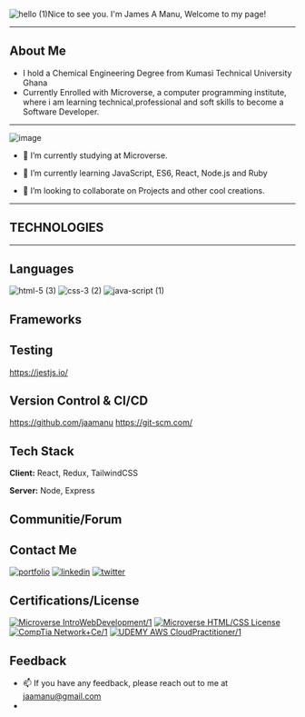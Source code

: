  ![hello (1)](https://user-images.githubusercontent.com/98466955/195472200-bd0cf9a5-de30-4f1d-be64-4f59617a8518.png)Nice to see you. I'm James A Manu,                                                           Welcome to my page!
___________________________________________________________________________________________________________________________________________________

 ## About Me
 
- I hold a Chemical Engineering Degree from Kumasi Technical University Ghana
- Currently Enrolled with Microverse, a computer programming institute, where i am learning technical,professional and soft skills to become a           Software   Developer.

______________________________________________________________________________________________________________________________________________________

![image](https://media4.giphy.com/media/qgQUggAC3Pfv687qPC/giphy.gif?cid=ecf05e)


- 🔭 I’m currently studying at Microverse.

- 🌱 I’m currently learning JavaScript, ES6, React, Node.js and Ruby

- 👯 I’m looking to collaborate on Projects and other cool creations.

______________________________________________________________________________________________________________________________________________________
## TECHNOLOGIES 
______________________________________________________________________________________________________________________________________________________

## Languages 
![html-5 (3)](https://user-images.githubusercontent.com/98466955/195468583-f1d0a3cc-e0d1-4626-8b11-10f58a3d8486.png)
![css-3 (2)](https://user-images.githubusercontent.com/98466955/195469125-5644400c-732b-4a43-a4e0-8c9213d84743.png)
![java-script (1)](https://user-images.githubusercontent.com/98466955/195469780-9aed5f72-82d8-4a93-ad21-2b6327b47b32.png)



## Frameworks


## Testing

https://jestjs.io/

## Version Control & CI/CD

https://github.com/jaamanu  https://git-scm.com/

## Tech Stack

**Client:** React, Redux, TailwindCSS

**Server:** Node, Express

## Communitie/Forum




## Contact Me

[![portfolio](https://img.shields.io/badge/my_portfolio-000?style=for-the-badge&logo=ko-fi&logoColor=white)](https://jaamanu.github.io/Project-Portfolio/)
[![linkedin](https://img.shields.io/badge/linkedin-0A66C2?style=for-the-badge&logo=linkedin&logoColor=white)](https://www.linkedin.com/in/jamesasibeymanu)
[![twitter](https://img.shields.io/badge/twitter-1DA1F2?style=for-the-badge&logo=twitter&logoColor=white)](https://twitter.com/JamesAsibeyManu)




## Certifications/License

[![Microverse IntroWebDevelopment/1](https://img.shields.io/badge/IntroWebDevelopment/1-MicroverseCertificate-1.svg)](https://www.credential.net/8a4b8512-445f-49c1-a97e-6f2576c9edb3)
[![Microverse HTML/CSS License](https://img.shields.io/badge/HTML/CSS-MicroverseCertificate-1.svg)](https://www.credential.net/8a4b8512-445f-49c1-a97e-6f2576c9edb3#gs.fftznz)
[![CompTia Network+Ce/1](https://img.shields.io/badge/Network+Ce/1-CompTiaCertification-1.svg)](https://www.credly.com/badges/941bc398-6d68-4886-8226-00c1ba78ec14/linked_in_profile)
[![UDEMY AWS CloudPractitioner/1](https://img.shields.io/badge/CloudPractitioner/1-UDEMY-1.svg)](https://www.udemy.com/certificate/UC-4789aaae-6c97-47eb-94e1-dbe6627d52e1)



## Feedback

- 📫 If you have any feedback, please reach out to me at jaamanu@gmail.com
-
